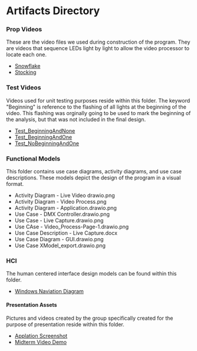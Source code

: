 # Artifacts Directory

### Prop Videos

These are the video files we used during construction of the program. They are videos that sequence LEDs light by light to allow the video processor to locate each one.

- [Snowflake](PropVideos/PXL_20210927_035523415.mp4)
- [Stocking](PropVideos/PXL_20210927_040513568.mp4)

### Test Videos

Videos used for unit testing purposes reside within this folder. The keyword "Beginning" is reference to the flashing of all lights at the beginning of the video. This flashing was orginally going to be used to mark the beginning of the analysis, but that was not included in the final design.

- [Test_BeginningAndNone](TestVideos/Test_BeginningAndNone.mp4)
- [Test_BeginningAndOne](TestVideos/Test_BeginningAndOne.mp4)
- [Test_NoBeginningAndOne](TestVideos/Test_NoBeginningAndOne.mp4)

### Functional Models

This folder contains use case diagrams, activity diagrams, and use case descriptions. These models depict the design of the program in a visual format.

- Activity Diagram - Live Video drawio.png
- Activity Diagram - Video Process.png
- Activity Diagram - Application.drawio.png
- Use Case - DMX Controller.drawio.png
- Use Case - Live Capture.drawio.png
- Use CAse - Video_Process-Page-1.drawio.png
- Use Case Description - Live Capture.docx
- Use Case Diagram - GUI.drawio.png
- Use Case XModel_export.drawio.png

### HCI

The human centered interface design models can be found within this folder.

- [Windows Naviation Diagram](hci/WND.drawio.pdf)

#### Presentation Assets

Pictures and videos created by the group specifically created for the purpose of presentation reside within this folder. 

- [Applation Screenshot](PresentationAssets/ApplicationScreenshot.png)
- [Midterm Video Demo](PresentationAssets/Video_Demo.mp4)
